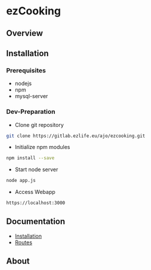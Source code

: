# ezCooking

## Overview


## Installation
### Prerequisites
- nodejs
- npm
- mysql-server

### Dev-Preparation
- Clone git repository
```bash
git clone https://gitlab.ezlife.eu/ajo/ezcooking.git
```
- Initialize npm modules
```bash
npm install --save
```

- Start node server
```bash
node app.js
```
- Access Webapp
```bash
https://localhost:3000
```

## Documentation
- [Installation](https://gitlab.ezlife.eu/ajo/ezcooking/blob/master/doc/Installation.md)
- [Routes](https://gitlab.ezlife.eu/ajo/ezcooking/blob/master/doc/Routes.md)

## About